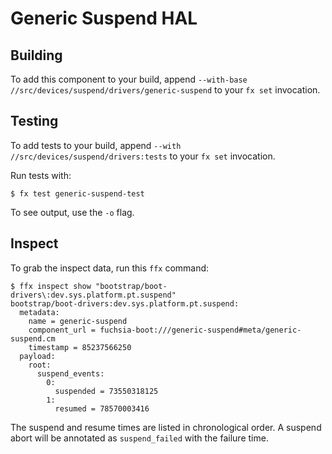# Generic Suspend HAL

## Building

To add this component to your build, append
`--with-base //src/devices/suspend/drivers/generic-suspend`
to your `fx set` invocation.

## Testing

To add tests to your build, append `--with
//src/devices/suspend/drivers:tests` to your `fx set` invocation.

Run tests with:

```
$ fx test generic-suspend-test
```

To see output, use the `-o` flag.

## Inspect

To grab the inspect data, run this `ffx` command:

```
$ ffx inspect show "bootstrap/boot-drivers\:dev.sys.platform.pt.suspend"
bootstrap/boot-drivers:dev.sys.platform.pt.suspend:
  metadata:
    name = generic-suspend
    component_url = fuchsia-boot:///generic-suspend#meta/generic-suspend.cm
    timestamp = 85237566250
  payload:
    root:
      suspend_events:
        0:
          suspended = 73550318125
        1:
          resumed = 78570003416
```

The suspend and resume times are listed in chronological order. A suspend abort
will be annotated as `suspend_failed` with the failure time.
